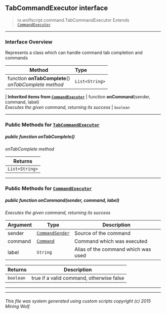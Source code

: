 ## TabCommandExecutor __interface__

>io.wolfscript.command.TabCommandExecutor
>Extends [`CommandExecutor`](CommandExecutor.md)

---

### Interface Overview

Represents a class which can handle command tab completion and commands

Method | Type   
--- | :--- 
 function __onTabComplete__() <br> _onTabComplete method_ | `List<String>`
 |
__Inherited items from [`CommandExecutor`](CommandExecutor.md)__ |
 function __onCommand__(sender, command, label) <br> _Executes the given command, returning its success_ | `boolean`





---


### Public Methods for [`TabCommandExecutor`](TabCommandExecutor.md)

##### <a id='ontabcomplete'></a>public  function __onTabComplete__()

_onTabComplete method_

Returns | 
--- | 
`List<String>` |


---

### Public Methods for [`CommandExecutor`](CommandExecutor.md)

##### <a id='oncommand'></a>public  function __onCommand__(sender, command, label)

_Executes the given command, returning its success_

Argument | Type | Description  
--- | --- | --- 
sender | [`CommandSender`](CommandSender.md) | Source of the command
command | [`Command`](Command.md) | Command which was executed
label | `String` | Alias of the command which was used

Returns | Description
--- | --- 
`boolean` | true if a valid command, otherwise false


---


---


###### This file was system generated using custom scripts copyright (c) 2015 Mining Wolf.
	

